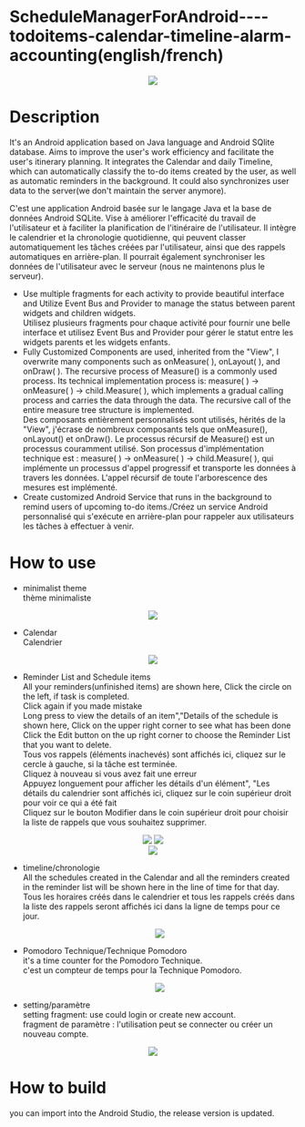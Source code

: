 # ScheduleManagerForAndroid----todoitems-calendar-timeline-alarm-accounting(english/french)

<div align=center>
<img src="https://user-images.githubusercontent.com/53630148/193409294-eb907c2d-078a-4e0b-ac90-6e9590bbb28f.png">
</div>

# Description
It's an Android application based on Java language and Android SQlite database. Aims to improve the user's work efficiency and facilitate the user's itinerary planning. 
It integrates the Calendar and daily Timeline, which can automatically classify the to-do items created by the user, as well as automatic reminders in the background. 
It could also synchronizes user data to the server(we don't maintain the server anymore).  

C'est une application Android basée sur le langage Java et la base de données Android SQLite. Vise à améliorer l'efficacité du travail de l'utilisateur et à faciliter la planification de l'itinéraire de l'utilisateur.
Il intègre le calendrier et la chronologie quotidienne, qui peuvent classer automatiquement les tâches créées par l'utilisateur, ainsi que des rappels automatiques en arrière-plan.
Il pourrait également synchroniser les données de l'utilisateur avec le serveur (nous ne maintenons plus le serveur).

-	Use multiple fragments for each activity to provide beautiful interface and Utilize Event Bus and Provider to manage the status between parent widgets and children widgets.  
  Utilisez plusieurs fragments pour chaque activité pour fournir une belle interface et utilisez Event Bus and Provider pour gérer le statut entre les widgets parents et les widgets enfants.  
-	Fully Customized Components are used, inherited from the "View", I overwrite many components such as onMeasure( ), onLayout( ), and onDraw( ). The recursive process of Measure() is a commonly used process. Its technical implementation process is: measure( ) → onMeasure( ) → child.Measure( ), which implements a gradual calling process and carries the data through the data. The recursive call of the entire measure tree structure is implemented.  
  Des composants entièrement personnalisés sont utilisés, hérités de la "View", j'écrase de nombreux composants tels que onMeasure(), onLayout() et onDraw(). Le processus récursif de Measure() est un processus couramment utilisé. Son processus d'implémentation technique est : measure( ) → onMeasure( ) → child.Measure( ), qui implémente un processus d'appel progressif et transporte les données à travers les données. L'appel récursif de toute l'arborescence des mesures est implémenté.  
-	Create customized Android Service that runs in the background to remind users of upcoming to-do items./Créez un service Android personnalisé qui s'exécute en arrière-plan pour rappeler aux utilisateurs les tâches à effectuer à venir.  

# How to use
- minimalist theme  
  thème minimaliste
<div align=center>
<img src="https://user-images.githubusercontent.com/53630148/193410415-79bab4d6-0147-4ce7-bdaf-bae88b5d735f.gif">
</div>  

- Calendar  
  Calendrier
<div align=center>
<img src="https://user-images.githubusercontent.com/53630148/193412272-78d913d1-6602-45cb-bc67-23ba5614d387.gif">
</div>  

- Reminder List and Schedule items  
    All your reminders(unfinished items) are shown here, Click the circle on the left, if task is completed.  
    Click again if you made mistake  
    Long press to view the details of an item","Details of the schedule is shown here, Click on the upper right corner to see what has been done  
    Click the Edit button on the up right corner to choose the Reminder List that you want to delete.  
    Tous vos rappels (éléments inachevés) sont affichés ici, cliquez sur le cercle à gauche, si la tâche est terminée.  
    Cliquez à nouveau si vous avez fait une erreur  
    Appuyez longuement pour afficher les détails d'un élément", "Les détails du calendrier sont affichés ici, cliquez sur le coin supérieur droit pour voir ce qui a été fait  
    Cliquez sur le bouton Modifier dans le coin supérieur droit pour choisir la liste de rappels que vous souhaitez supprimer.  
  
   
<div align=center>
  <img src="https://user-images.githubusercontent.com/53630148/193413066-0cce816b-e9d1-487b-a44f-2887eaf591e2.gif">
  <img src="https://user-images.githubusercontent.com/53630148/193413554-7ebcbe7e-5206-4575-a5c9-ae198d1e9ca9.gif">
</div>  
<div align=center>
<img src="https://user-images.githubusercontent.com/53630148/193413756-8df3c3a5-8966-414e-983a-19498d67b061.gif">
</div>  

- timeline/chronologie  
  All the schedules created in the Calendar and all the reminders created in the reminder list will be shown here in the line of time for that day.  
  Tous les horaires créés dans le calendrier et tous les rappels créés dans la liste des rappels seront affichés ici dans la ligne de temps pour ce jour.
  <div align=center>
  <img src="https://user-images.githubusercontent.com/53630148/193808624-15254cc5-e86a-4bc7-972e-f5503fec8cfc.gif">
  </div>  

- Pomodoro Technique/Technique Pomodoro  
  it's a time counter for the Pomodoro Technique.  
  c'est un compteur de temps pour la Technique Pomodoro.  
  <div align=center>
  <img src="https://user-images.githubusercontent.com/53630148/193807528-7cca555e-2240-4dff-be07-448b80245dc1.gif">
  </div>  
  
 - setting/paramètre  
   setting fragment: use could login or create new account.  
   fragment de paramètre : l'utilisation peut se connecter ou créer un nouveau compte.  

  <div align=center>
  <img src="https://user-images.githubusercontent.com/53630148/193809973-cb5477e0-ce9c-4c43-8b03-92fe91f70cdf.gif">
  </div>  




    
    



# How to build
you can import into the Android Studio, the release version is updated.
